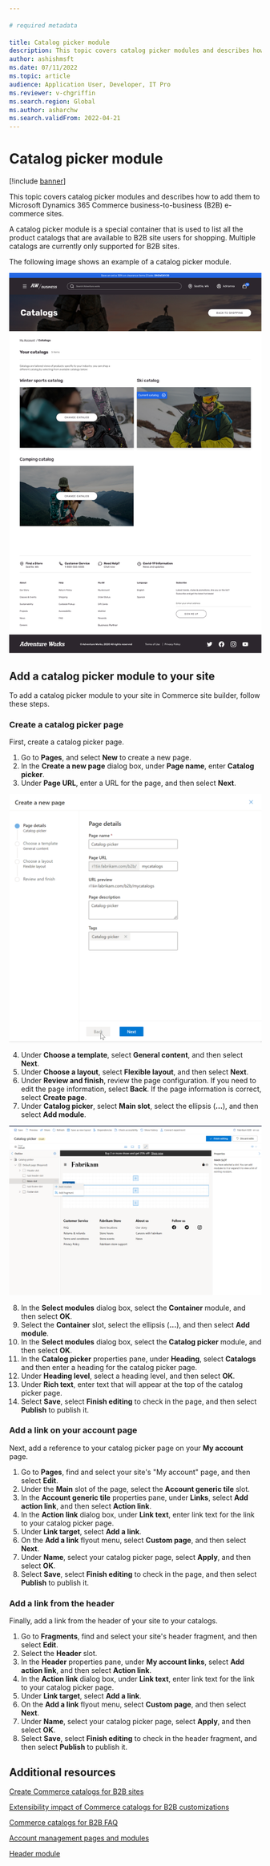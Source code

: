```yaml
---
  
# required metadata

title: Catalog picker module
description: This topic covers catalog picker modules and describes how to add them to Microsoft Dynamics 365 Commerce business-to-business (B2B) e-commerce sites.
author: ashishmsft
ms.date: 07/11/2022
ms.topic: article
audience: Application User, Developer, IT Pro
ms.reviewer: v-chgriffin
ms.search.region: Global
ms.author: asharchw
ms.search.validFrom: 2022-04-21
---
```


# Catalog picker module

[!include [banner](includes/banner.md)]

This topic covers catalog picker modules and describes how to add them to Microsoft Dynamics 365 Commerce business-to-business (B2B) e-commerce sites. 

A catalog picker module is a special container that is used to list all the product catalogs that are available to B2B site users for shopping. Multiple catalogs are  currently only supported for B2B sites.  

The following image shows an example of a catalog picker module.

![Sample - Catalog picker module](./media/Catalog-picker-sample.png)

## Add a catalog picker module to your site

To add a catalog picker module to your site in Commerce site builder, follow these steps.

### Create a catalog picker page

First, create a catalog picker page.

1. Go to **Pages**, and select **New** to create a new page.
1. In the **Create a new page** dialog box, under **Page name**, enter **Catalog picker**.
1. Under **Page URL**, enter a URL for the page, and then select **Next**.

![step-1 author-page](./media/Create-catalog-picker-page.png)

4. Under **Choose a template**, select **General content**, and then select **Next**.
5. Under **Choose a layout**, select **Flexible layout**, and then select **Next**.
6. Under **Review and finish**, review the page configuration. If you need to edit the page information, select **Back**. If the page information is correct, select **Create page**.
7. Under **Catalog picker**, select **Main slot**, select the ellipsis (**...**), and then select **Add module**.

![Add-module-catalog-picker](./media/Author-web-page-catalog-picker-1.png)

8. In the **Select modules** dialog box, select the **Container** module, and then select **OK**.
9. Select the **Container** slot, select the ellipsis (**...**), and then select **Add module**.
10. In the **Select modules** dialog box, select the **Catalog picker** module, and then select **OK**.
11. In the **Catalog picker** properties pane, under **Heading**, select **Catalogs** and then enter a heading for the catalog picker page.
12. Under **Heading level**, select a heading level, and then select **OK**.
13. Under **Rich text**, enter text that will appear at the top of the catalog picker page.
14. Select **Save**, select **Finish editing** to check in the page, and then select **Publish** to publish it.

### Add a link on your account page

Next, add a reference to your catalog picker page on your **My account** page.

1. Go to **Pages**, find and select your site's "My account" page, and then select **Edit**.
1. Under the **Main** slot of the page, select the **Account generic tile** slot. 
1. In the **Account generic tile** properties pane, under **Links**, select **Add action link**, and then select **Action link**.
1. In the **Action link** dialog box, under **Link text**, enter link text for the link to your catalog picker page.
1. Under **Link target**, select **Add a link**.
1. On the **Add a link** flyout menu, select **Custom page**, and then select **Next**.
1. Under **Name**, select your catalog picker page, select **Apply**, and then select **OK**.
1. Select **Save**, select **Finish editing** to check in the page, and then select **Publish** to publish it.

### Add a link from the header

Finally, add a link from the header of your site to your catalogs.

1. Go to **Fragments**, find and select your site's header fragment, and then select **Edit**.
1. Select the **Header** slot. 
1. In the **Header** properties pane, under **My account links**, select **Add action link**, and then select **Action link**.
1. In the **Action link** dialog box, under **Link text**, enter link text for the link to your catalog picker page.
1. Under **Link target**, select **Add a link**.
1. On the **Add a link** flyout menu, select **Custom page**, and then select **Next**.
1. Under **Name**, select your catalog picker page, select **Apply**, and then select **OK**.
1. Select **Save**, select **Finish editing** to check in the header fragment, and then select **Publish** to publish it.

## Additional resources 

[Create Commerce catalogs for B2B sites](catalogs-b2b-sites.md)

[Extensibility impact of Commerce catalogs for B2B customizations](catalogs-b2b-sites-dev.md)

[Commerce catalogs for B2B FAQ](catalogs-b2b-sites-FAQ.md)

[Account management pages and modules](account-management.md)

[Header module](author-header-module.md)
